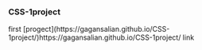 <h3>CSS-1project</h3>
first [progect](https://gagansalian.github.io/CSS-1project/)https://gagansalian.github.io/CSS-1project/ link

